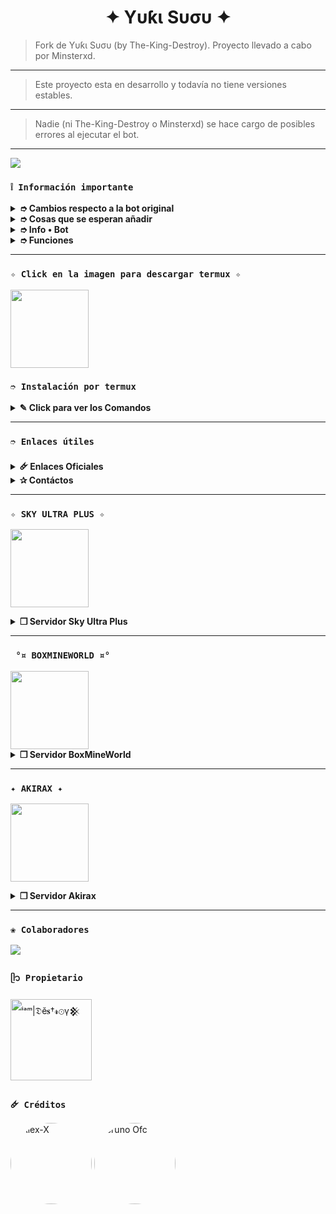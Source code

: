 <h1 align="center">✦ Yυƙι Sυσυ ✦</h1>

> Fork de Yυƙι Sυσυ (by The-King-Destroy). Proyecto llevado a cabo por Minsterxd.
----
> Este proyecto esta en desarrollo y todavía no tiene versiones estables.
----
> Nadie (ni The-King-Destroy o Minsterxd) se hace cargo de posibles errores al ejecutar el bot.
----

 <img src= "https://files.catbox.moe/om9jai.jpg">
    </p>

### **`❕️ Información importante`**

<details>
 <summary><b> ➮ Cambios respecto a la bot original</b></summary>

> Este bot esta en desarrollo. En caso de presentar una falla, puede comunicarse al WhatsApp y se le intentará dar solución al problema.

- Sistema de #help mejorado.
  > Algunos usuarios presentaban problemas en cuanto a poder vizualizar el mensaje de #help en sus dispositivos, y en esta versión modificada de la bot se hizo un cambio para que pueda ser vizualizado el menú por completo, independientemente del dispositivo del usuario.
- Se reorganizó el #help.
  > Se reorganizaron con el fin de no saturar tanto con un simple mensaje, y ayudando a la organización de la información.
- Se integro un sistema de coches.
  > Ahora es posible el poder comprar vehículos con la moneda de la bot (Yenes), se puede ver la información acerca de los vehículos y también se puede hacer drifting.
- Se rehízo el comando de #ytmp3 (tambien el comando #ytmp4).
  > El comando anteriormente presentaba fallas, y se rehízo desde cero.

</details>

<details>
 <summary><b> ➮ Cosas que se esperan añadir</b></summary>

- Un comando para poder pasar la experiencia de un usuario a otro, similar al #transfer pero para XP.
- Sistema de viviendas y propiedades.

</details>

<details>
 <summary><b> ➮ Info • Bot</b></summary>

* Este proyecto **no está afiliado de ninguna manera** con `WhatsApp`, `Inc. WhatsApp` es una marca registrada de `WhatsApp LLC`, y este bot es un **desarrollo independiente** que **no tiene ninguna relación oficial con la compañía**.
</details>

<details>
 <summary><b> ➮ Funciones</b></summary>

> Bot en desarrollo si presenta alguna falla reportar al creador para darle una solución óptima.

- [x] Interacción con voz y texto
- [x] Configuración de grupo
- [x] antidelete, antilink, antispam, etc
- [x] Bienvenida personalizada
- [x] Juegos, tictactoe, mate, etc
- [x] Chatbot (simsimi)
- [x] Chatbot (autoresponder)
- [x] Crear sticker de image/video/gif/url
- [x] SubBot (Jadibot)
- [x] Buscador Google
- [x] Juego RPG
- [x] Personalizar imagen del menú
- [x] Descarga de música y video De YT
- [ ] Otros

</details>

---

### **`✧ Click en la imagen para descargar termux ✧`**
<a
href="https://www.mediafire.com/file/llugt4zgj7g3n3u/com.termux_1020.apk/file"><img src="https://qu.ax/finc.jpg" height="125px"></a> 

### **`➮ Instalación por termux`**

<details>
 <summary><b> ✎ Click para ver los Comandos </b></summary>

### **❀ Instalación manual por termux**
> Nota: Copie y pegue los comandos en termux uno por uno.
```bash
termux-setup-storage
```

```bash
apt update && apt upgrade && pkg install -y git nodejs ffmpeg imagemagick yarn
```

```bash
git clone https://github.com/minsterxd/Bot_Project-Yuki && cd Bot_Project-Yuki
```

```bash
yarn install
```

```bash
npm install
```

```bash
npm install jimp
```

```bash
npm update
```

```bash
npm start
```

> Los comandos "yarn install" y "npm install" son necesarios solamente al encender a la bot la primera vez, luego son opcionales, y no son necesarios para que la bot encienda correctamente.

> Si aparece (Y/I/N/O/D/Z) [default=N] ? use la letra "y" + "ENTER" para continuar con la instalación

### **🜸 Activar en caso de detenerse en termux**

> Si después de instalar el bot en Termux se detiene (pantalla en blanco, pérdida de conexión a Internet, reinicio del dispositivo), sigue estos pasos:

❒ Abre Termux y navega al directorio del bot:
   
   ```bash
    cd Yuki_Suou-Bot
   ```

❒ Inicia el bot nuevamente:
  
   ```bash
    npm start
   ```

### **✰ Volverte owner del Bot**

> Si después de instalar el bot en Termux y iniciar la session del bot (deseas poner tu número es la lista de owner pon este comando:

   ```bash
    cd Yuki_Suou-Bot && nano settings.js
   ```

</details>

---
### **`➮ Enlaces útiles`**

<details>
 <summary><b> 🜸 Enlaces Oficiales </b></summary>
 
 > No vallan a ninguno de esos grupos a hacer cuestiones sobre este bot, allí no se encargan de eso. Para ponerse en contacto con Minsterxd, pueden hacerlo mediante la sección de contacto.

 * Canal Oficial  [`¡Click aquí!`](https://whatsapp.com/channel/0029VbAfPu9BqbrEMFWXKE0d)
* Grupo Oficial [`¡Click aquí!`](https://chat.whatsapp.com/GeMUm4iACPPKRPrKBRKM8c)
* Comunidad Oficial [`¡Click aquí!`](https://chat.whatsapp.com/I0dMp2fEle7L6RaWBmwlAa)
</details>

<details>
<summary><b> ✰ Contáctos</b></summary>
 
> No se pongan en contacto con el creador original en caso de que este bot falle, el no se encarga de eso.

* WhatsApp de The-King-Destroy: [`Aquí`](https://wa.me/522202410659)
* Correo de The-King-Destroy: [`Aquí`](thekingdestroy507@gmail.com)
* WhatsApp de Minsterxd: [`Aquí`](https://wa.me/5493743598594)

</details>

---

### **`✧ SKY ULTRA PLUS ✧`**

<a
href="https://dash.skyultraplus.com/home"><img src="https://qu.ax/zFzXF.png" height="125px"></a>

<details>
 <summary><b> ❒ Servidor Sky Ultra Plus</b></summary>

* Dashboard : [`Dash`](https://dash.skyultraplus.com)
* Panel : [`Panel`](https://panel.skyultraplus.com)
* Canal de WhatsApp : [`Canal Sky`](https://whatsapp.com/channel/0029VakUvreFHWpyWUr4Jr0g)
* Comunidad : [`Aquí`](https://chat.whatsapp.com/JPwcXvPEUwlEOyjI3BpYys)
* Contacto : [`Gata Dios`](https://wa.me/message/B3KTM5XN2JMRD1)

</details>

---

### **` °¤ BOXMINEWORLD ¤°`**

<a href="https://boxmineworld.com">
  <img width="125px" src="https://i.imgur.com/allAyd4.png"/>
</a>

<details>
 <summary><b> ❒ Servidor BoxMineWorld</b></summary>

* Pagina Oficial: [`Boxmineworld`](https://boxmineworld.com)
* Tutorial - Crear cuenta en la Dashboard: [`Dashboard`](https://www.youtube.com/watch?v=ZAwBLuNmIlI)
* Dashboard: [`Dash`](https://dash.boxmineworld.com)
* Panel: [`Aquí`](https://panel.boxmineworld.com)
* Dudas sobre el Host: [`Discord`](https://discord.gg/84qsr4v)
* Canal de WhatsApp: [`Aquí`](https://whatsapp.com/channel/0029Va71C1q2UPBOICnxu83r)

</details>

---

### **`✦ AKIRAX ✦`**

<a
href="https://home.akirax.net"><img src="https://raw.githubusercontent.com/The-King-Destroy/Adiciones/main/Contenido/1748713078525.jpeg" height="125px"></a>

<details>
 <summary><b> ❒ Servidor Akirax</b></summary>

* Dashboard : [`Dash`](https://home.akirax.net)
* Panel : [`Panel`](https://console.akirax.net)
* Canal de WhatsApp : [`Aqui`](https://whatsapp.com/channel/0029VbBCchVDJ6H6prNYfz2z)
* Grupo Oficial : [`Aquí`](https://chat.whatsapp.com/JxSZTFJN9J20TnsH7KsKTA)

</details>

---

### **`❀ Colaboradores`**
<a href="https://github.com/The-King-Destroy/Yuki_Suou-Bot/graphs/contributors">
<img src="https://contrib.rocks/image?repo=The-King-Destroy/Yuki_Suou-Bot" /> 
</a>

### **`ᥫ᭡ Propietario`**
<a
href="https://github.com/The-King-Destroy"><img src="https://github.com/The-King-Destroy.png" width="130" height="130" alt="
ⁱᵃᵐ|𝔇ĕ𝐬†𝓻⊙γ𒆜"/></a>

### **`🜸 Créditos`**
<a href="https://github.com/DevAlexJs" style="display:inline-block; text-decoration: none;">
    <img src="https://github.com/DevAlexJs.png" width="130" height="130" alt="Alex-X" style="border-radius: 50%;"/>
</a>
<a href="https://github.com/BrunoSobrino" style="display:inline-block; margin-right: 10px; text-decoration: none;">
    <img src="https://github.com/BrunoSobrino.png" width="130" height="130" alt="Bruno Ofc" style="border-radius: 50%;"/>
</a>
